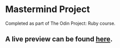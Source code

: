 # Mastermind Project

Completed as part of The Odin Project: Ruby course.

## A live preview can be found [here](https://replit.com/@splot-cell/odin-project-mastermind).